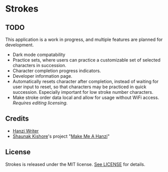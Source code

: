 # Strokes

## TODO
This application is a work in progress, and multiple features are planned for development.
- Dark mode compatability
- Practice sets, where users can practice a customizable set of selected characters in succession. 
- Character completion progress indicators. 
- Developer information page. 
- Automatically resets character after completion, instead of waiting for user input to reset, so that characters may be practiced in quick succession. Especially important for low stroke number characters. 
- Make stroke order data local and allow for usage without WiFi access. *Requires editing licensing.* 

## Credits
- [Hanzi Writer](https://chanind.github.io/hanzi-writer/)
- [Shaunak Kishore](mailto:kshaunak@gmail.com)'s project "[Make Me A Hanzi](https://www.skishore.me/makemeahanzi/)"

## License
Strokes is released under the MIT license. [See LICENSE](https://github.com/tsainez/strokes/blob/master/LICENSE) for details.
